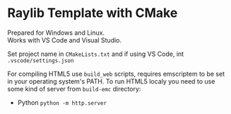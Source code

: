 # Raylib Template with CMake
Prepared for Windows and Linux.    
Works with VS Code and Visual Studio.

Set project name in `CMakeLists.txt` and if using VS Code, int `.vscode/settings.json`

For compiling HTML5 use `build_web` scripts, requires emscriptem to be set in your operating system's PATH.
To run HTML5 localy you need to use some kind of server from `build-emc` directory:    
- Python `python -m http.server`    